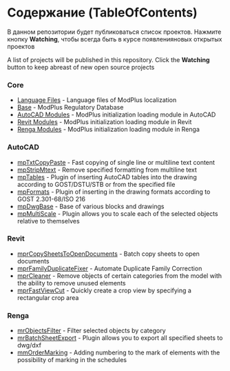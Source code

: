 # Содержание (TableOfContents)
В данном репозитории будет публиковаться список проектов. Нажмите кнопку **Watching**, чтобы всегда быть в курсе появленияновых открытых проектов

A list of projects will be published in this repository. Click the **Watching** button to keep abreast of new open source projects

### Core ###
- [Language Files](https://github.com/ModPlus-Software/Core_LanguageFiles) - Language files of ModPlus localization
- [Base](https://github.com/ModPlus-Software/Core_Base) - ModPlus Regulatory Database
- [AutoCAD Modules](https://github.com/ModPlus-Software/Core_AutoCAD_Modules) - ModPlus initialization loading module in AutoCAD
- [Revit Modules](https://github.com/ModPlus-Software/Core_Revit_Modules) - ModPlus initialization loading module in Revit
- [Renga Modules](https://github.com/ModPlus-Software/Core_Renga_Modules) - ModPlus initialization loading module in Renga

### AutoCAD ###
- [mpTxtCopyPaste](https://github.com/ModPlus-Software/AutoCAD_mpTxtCopyPaste) - Fast copying of single line or multiline text content
- [mpStripMtext](https://github.com/ModPlus-Software/AutoCAD_mpStripMtext) - Remove specified formatting from multiline text
- [mpTables](https://github.com/ModPlus-Software/AutoCAD_mpTables) - Plugin of inserting AutoCAD tables into the drawing according to GOST/DSTU/STB or from the specified file
- [mpFormats](https://github.com/ModPlus-Software/AutoCAD_mpFormats) - Plugin of inserting in the drawing formats according to GOST 2.301-68/ISO 216
- [mpDwgBase](https://github.com/ModPlus-Software/AutoCAD_mpDwbBase) - Base of various blocks and drawings
- [mpMultiScale](https://github.com/ModPlus-Software/AutoCAD_mpMultiScale) - Plugin allows you to scale each of the selected objects relative to themselves
### Revit ###
- [mprCopySheetsToOpenDocuments](https://github.com/ModPlus-Software/Revit_mprCopySheetsToOpenDocuments) - Batch copy sheets to open documents
- [mprFamilyDuplicateFixer](https://github.com/ModPlus-Software/Revit_mprFamilyDuplicateFixer) - Automate Duplicate Family Correction
- [mprCleaner](https://github.com/ModPlus-Software/Revit_mprCleaner) - Remove objects of certain categories from the model with the ability to remove unused elements
- [mprFastViewCut](https://github.com/ModPlus-Software/Revit_mprFastViewCut) - Quickly create a crop view by specifying a rectangular crop area
### Renga ###
- [mrObjectsFilter](https://github.com/ModPlus-Software/Renga_mrObjectsFilter) - Filter selected objects by category
- [mrBatchSheetExport](https://github.com/ModPlus-Software/Renga_mrBatchSheetExport) - Plugin allows you to export all specified sheets to dwg/dxf
- [mmOrderMarking](https://github.com/ModPlus-Software/Revit_mmOrderMarking) - Adding numbering to the mark of elements with the possibility of marking in the schedules
